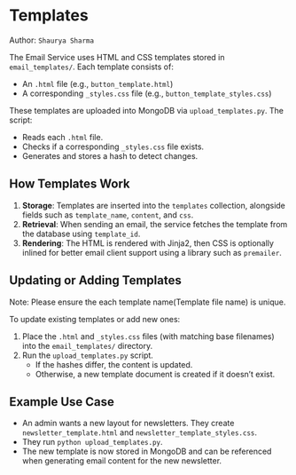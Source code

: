 # Templates

Author: `Shaurya Sharma`

The Email Service uses HTML and CSS templates stored in `email_templates/`. Each template consists of:
- An `.html` file (e.g., `button_template.html`)
- A corresponding `_styles.css` file (e.g., `button_template_styles.css`)

These templates are uploaded into MongoDB via `upload_templates.py`. The script:
- Reads each `.html` file.
- Checks if a corresponding `_styles.css` file exists.
- Generates and stores a hash to detect changes.

## How Templates Work
1. **Storage**: Templates are inserted into the `templates` collection, alongside fields such as `template_name`, `content`, and `css`.
2. **Retrieval**: When sending an email, the service fetches the template from the database using `template_id`.
3. **Rendering**: The HTML is rendered with Jinja2, then CSS is optionally inlined for better email client support using a library such as `premailer`.

## Updating or Adding Templates

Note: Please ensure the each template name(Template file name) is unique.

To update existing templates or add new ones:
1. Place the `.html` and `_styles.css` files (with matching base filenames) into the `email_templates/` directory.
2. Run the `upload_templates.py` script.
   - If the hashes differ, the content is updated.
   - Otherwise, a new template document is created if it doesn’t exist.

## Example Use Case
- An admin wants a new layout for newsletters. They create `newsletter_template.html` and `newsletter_template_styles.css`.
- They run `python upload_templates.py`.
- The new template is now stored in MongoDB and can be referenced when generating email content for the new newsletter.
